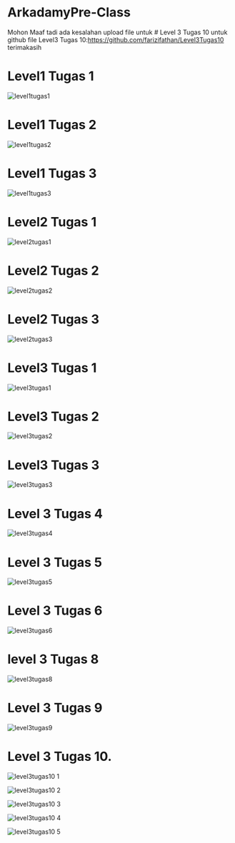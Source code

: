 # ArkadamyPre-Class
Mohon Maaf tadi ada kesalahan upload file untuk # Level 3 Tugas 10
untuk github file Level3 Tugas 10:https://github.com/farizifathan/Level3Tugas10
terimakasih

# Level1 Tugas 1
![level1tugas1](https://user-images.githubusercontent.com/58783014/97083895-7fed3400-163d-11eb-927d-2914da20d39b.png)

# Level1 Tugas 2
![level1tugas2](https://user-images.githubusercontent.com/58783014/97084014-36511900-163e-11eb-82b3-21fb20f0aa84.png)

# Level1 Tugas 3
![level1tugas3](https://user-images.githubusercontent.com/58783014/97084046-757f6a00-163e-11eb-9c65-b4286df75661.png)

# Level2 Tugas 1
![level2tugas1](https://user-images.githubusercontent.com/58783014/97084057-8a5bfd80-163e-11eb-8c4c-d9b3a2b62fb0.png)

# Level2 Tugas 2
![level2tugas2](https://user-images.githubusercontent.com/58783014/97084076-a2cc1800-163e-11eb-889e-b2d76d6bbd60.png)

# Level2 Tugas 3
![level2tugas3](https://user-images.githubusercontent.com/58783014/97084088-b1b2ca80-163e-11eb-8f22-7e6052bd2946.png)

# Level3 Tugas 1
![level3tugas1](https://user-images.githubusercontent.com/58783014/97084096-c7c08b00-163e-11eb-95d6-07c114c9f864.png)

# Level3 Tugas 2
![level3tugas2](https://user-images.githubusercontent.com/58783014/97084107-dad35b00-163e-11eb-85a4-f1991cd3eed3.png)

# Level3 Tugas 3
![level3tugas3](https://user-images.githubusercontent.com/58783014/97084112-e7f04a00-163e-11eb-8d7b-00104cf46fa0.png)

# Level 3 Tugas 4
![level3tugas4](https://user-images.githubusercontent.com/58783014/97084120-fa6a8380-163e-11eb-9e3f-6a5c6bbd907e.png)

# Level 3 Tugas 5
![level3tugas5](https://user-images.githubusercontent.com/58783014/97084127-05bdaf00-163f-11eb-82f7-55a5db823d72.png)

# Level 3 Tugas 6
![level3tugas6](https://user-images.githubusercontent.com/58783014/97084137-140bcb00-163f-11eb-8b07-0bdc2f2a0e30.png)

# level 3 Tugas 8
![level3tugas8](https://user-images.githubusercontent.com/58783014/97084151-2dad1280-163f-11eb-853b-e5e312f3eed1.png)

# Level 3 Tugas 9
![level3tugas9](https://user-images.githubusercontent.com/58783014/97084161-40bfe280-163f-11eb-80ab-505392f2525a.png)

# Level 3 Tugas 10.
![level3tugas10 1](https://user-images.githubusercontent.com/58783014/97084175-51705880-163f-11eb-8f63-95669fc97395.png)

![level3tugas10 2](https://user-images.githubusercontent.com/58783014/97084177-533a1c00-163f-11eb-9178-68239946fe04.png)

![level3tugas10 3](https://user-images.githubusercontent.com/58783014/97084178-533a1c00-163f-11eb-9dc3-57602395f79f.png)

![level3tugas10 4](https://user-images.githubusercontent.com/58783014/97084179-53d2b280-163f-11eb-9214-48309d7ad842.png)

![level3tugas10 5](https://user-images.githubusercontent.com/58783014/97084181-546b4900-163f-11eb-9a0e-32319884cc90.png)



